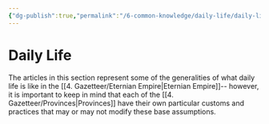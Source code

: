 ```yaml
---
{"dg-publish":true,"permalink":"/6-common-knowledge/daily-life/daily-life/"}
---
```


# Daily Life

The articles in this section represent some of the generalities of what daily life is like in the [[4. Gazetteer/Eternian Empire\|Eternian Empire]]-- however, it is important to keep in mind that each of the [[4. Gazetteer/Provinces\|Provinces]] have their own particular customs and practices that may or may not modify these base assumptions. 